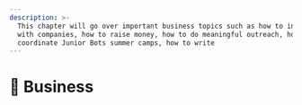 ```yaml
---
description: >-
  This chapter will go over important business topics such as how to interact
  with companies, how to raise money, how to do meaningful outreach, how to
  coordinate Junior Bots summer camps, how to write
---
```


# 💼 Business

